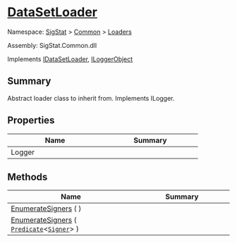 # [DataSetLoader](./DataSetLoader.md)

Namespace: [SigStat]() > [Common](./../README.md) > [Loaders](./README.md)

Assembly: SigStat.Common.dll

Implements [IDataSetLoader](./IDataSetLoader.md), [ILoggerObject](./../ILoggerObject.md)

## Summary
Abstract loader class to inherit from. Implements ILogger.

## Properties

| Name | Summary | 
| --- | --- | 
| Logger<div style="width: 200px">| <div style="width: 200px">| <br>


## Methods

| Name | Summary | 
| --- | --- | 
| [EnumerateSigners](./Methods/DataSetLoader-100663877.md) (  )<div style="width: 200px">| <div style="width: 200px">| <br>
| [EnumerateSigners](./Methods/DataSetLoader-100663878.md) ( [`Predicate`](https://docs.microsoft.com/en-us/dotnet/api/System.Predicate-1)\<[`Signer`](./../Signer.md)> )<div style="width: 200px">| <div style="width: 200px">| <br>


